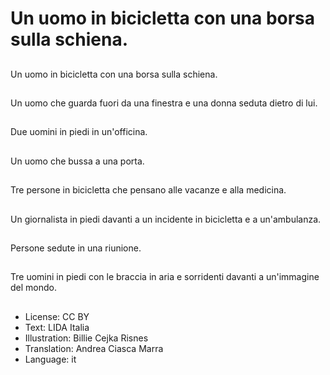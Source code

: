 # Un uomo in bicicletta con una borsa sulla schiena.

##
Un uomo in bicicletta con una borsa sulla schiena.

##
Un uomo che guarda fuori da una finestra e una donna seduta dietro di lui.

##
Due uomini in piedi in un'officina.

##
Un uomo che bussa a una porta.

##
Tre persone in bicicletta che pensano alle vacanze e alla medicina.

##
Un giornalista in piedi davanti a un incidente in bicicletta e a un'ambulanza.

##
Persone sedute in una riunione.

##
Tre uomini in piedi con le braccia in aria e sorridenti davanti a un'immagine del mondo.

##
* License: CC BY
* Text: LIDA Italia
* Illustration: Billie Cejka Risnes
* Translation: Andrea Ciasca Marra
* Language: it
